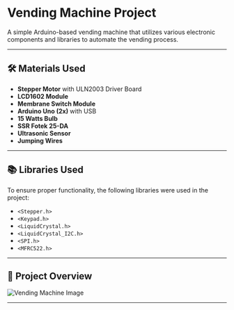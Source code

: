 # Vending Machine Project

A simple Arduino-based vending machine that utilizes various electronic components and libraries to automate the vending process.

---

## 🛠️ **Materials Used**
- **Stepper Motor** with ULN2003 Driver Board  
- **LCD1602 Module**  
- **Membrane Switch Module**  
- **Arduino Uno (2x)** with USB  
- **15 Watts Bulb**  
- **SSR Fotek 25-DA**  
- **Ultrasonic Sensor**  
- **Jumping Wires**

---

## 📚 **Libraries Used**
To ensure proper functionality, the following libraries were used in the project:
- `<Stepper.h>`  
- `<Keypad.h>`  
- `<LiquidCrystal.h>`  
- `<LiquidCrystal_I2C.h>`  
- `<SPI.h>`  
- `<MFRC522.h>`  

---

## 📸 **Project Overview**
![Vending Machine Image](https://github.com/user-attachments/assets/2a007af9-da51-4b60-940f-87f79ca12b35)

---

